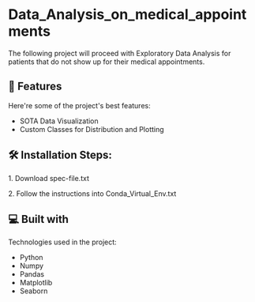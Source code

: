 # Data_Analysis_on_medical_appointments
 
<p id="description">The following project will proceed with Exploratory Data Analysis for patients that do not show up for their medical appointments.</p>
    
<h2>🧐 Features</h2>

Here're some of the project's best features:

*   SOTA Data Visualization 
*   Custom Classes for Distribution and Plotting

<h2>🛠️ Installation Steps:</h2>

<p>1. Download spec-file.txt</p>

<p>2. Follow the instructions into Conda_Virtual_Env.txt</p>

  
  
<h2>💻 Built with</h2>

Technologies used in the project:

*   Python
*   Numpy
*   Pandas
*   Matplotlib
*   Seaborn
